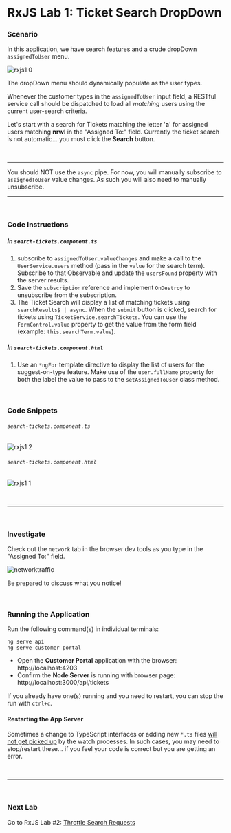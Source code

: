 # RxJS Lab 1: Ticket Search DropDown

### Scenario

In this application, we have search features and a crude dropDown `assignedToUser` menu.

![rxjs1 0](https://user-images.githubusercontent.com/210413/47622033-f1855c80-dacd-11e8-9ec0-1d26a90b3456.jpg)

The dropDown menu should dynamically populate as the user types.

Whenever the customer types in the `assignedToUser` input field, a RESTful service call should be dispatched to load all _matching_ users using the current user-search criteria.

Let's start with a search for Tickets matching the letter '**a**' for assigned users matching **nrwl** in the "Assigned To:" field. Currently the ticket search is not automatic... you must click the **Search** button.

<br/>

---

You should NOT use the `async` pipe. For now, you will manually subscribe to `assignedToUser` value changes. As such you will also need to manually unsubscribe.

---

<br/>

### Code Instructions

##### In `search-tickets.component.ts`

1.  subscribe to `assignedToUser.valueChanges` and make a call to the `UserService.users` method (pass in the `value` for the search term). Subscribe to that Observable and update the `usersFound` property with the server results.
2.  Save the `subscription` reference and implement `OnDestroy` to unsubscribe from the subscription.
3.  The Ticket Search will display a list of matching tickets using `searchResults$ | async`. When the `submit` button is clicked, search for tickets using `TicketService.searchTickets`. You can use the `FormControl.value` property to get the value from the form field (example: `this.searchTerm.value`).

##### In `search-tickets.component.html`

1. Use an `*ngFor` template directive to display the list of users for the suggest-on-type feature. Make use of the `user.fullName` property for both the label the value to pass to the `setAssignedToUser` class method.

<br/>

### Code Snippets

###### `search-tickets.component.ts`

![rxjs1 2](https://user-images.githubusercontent.com/210413/52433076-c6010d80-2ad1-11e9-98e2-86eb91ef09e0.png)

###### `search-tickets.component.html`

![rxjs1 1](https://user-images.githubusercontent.com/210413/52433075-c6010d80-2ad1-11e9-9045-a6879a1e2976.png)

<br/>

---

<br/>

### Investigate

Check out the `network` tab in the browser dev tools as you type in the "Assigned To:" field.

![networktraffic](https://user-images.githubusercontent.com/210413/35155098-37725cbc-fcf2-11e7-9466-d852d6722873.jpg)

Be prepared to discuss what you notice!

<br/>

### Running the Application

Run the following command(s) in individual terminals:

```console
ng serve api
ng serve customer portal
```

- Open the **Customer Portal** application with the browser: http://localhost:4203
- Confirm the **Node Server** is running with browser page: http://localhost:3000/api/tickets

If you already have one(s) running and you need to restart, you can stop the run with `ctrl+c`.

#### Restarting the App Server

Sometimes a change to TypeScript interfaces or adding new `*.ts` files <u>will not get picked up</u> by the watch processes. In such cases, you may need to stop/restart these... if you feel your code is correct but you are getting an error.

<br/>

---

<br/>

### Next Lab

Go to RxJS Lab #2: [Throttle Search Requests](lab-2.md)
